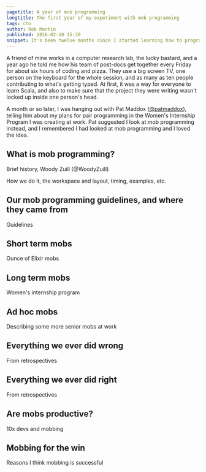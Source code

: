 ```yaml
---
pagetitle: A year of mob programming
longtitle: The first year of my experiment with mob programming
tags: cto
author: Rob Martin
published: 2016-02-10 15:30
snippet: It's been twelve months since I started learning how to program in a mob. This post describes my experiences.
---
```


A friend of mine works in a computer research lab, the lucky bastard, and a year ago he told me how his team of post-docs get together every Friday for about six hours of coding and pizza. They use a big screen TV, one person on the keyboard for the whole session, and as many as ten people contributing to what's getting typed. At first, it was a way for everyone to learn Scala, and also to make sure that the project they were writing wasn't locked up inside one person's head.

A month or so later, I was hanging out with Pat Maddox ([@patmaddox](https://twitter.com/patmaddox)), telling him about my plans for pair programming in the Women's Internship Program I was creating at work. Pat suggested I look at mob programming instead, and I remembered I had looked at mob programming and I loved the idea.

## What is mob programming?

Brief history, Woody Zuill (@WoodyZuill)

How we do it, the workspace and layout, timing, examples, etc.

## Our mob programming guidelines, and where they came from

Guidelines

## Short term mobs

Ounce of Elixir mobs

## Long term mobs

Women's internship program

## Ad hoc mobs

Describing some more senior mobs at work

## Everything we ever did wrong

From retrospectives

## Everything we ever did right

From retrospectives

## Are mobs productive?

10x devs and mobbing

## Mobbing for the win

Reasons I think mobbing is successful
